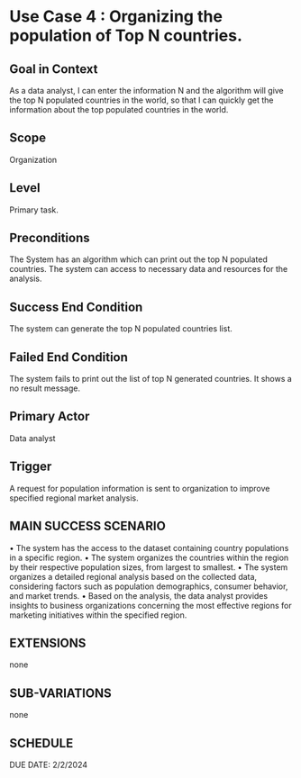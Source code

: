 # Use Case 4 : Organizing the population of Top N countries.
## Goal in Context
As a data analyst, I can enter the information N and the algorithm will give the top N populated countries in the world, so that I can quickly get the information about the top populated countries in the world.
## Scope
Organization
## Level	
Primary task.

## Preconditions

The System has an algorithm which can print out the top N populated countries.  The system can access to necessary data and resources for the analysis.


## Success End Condition
The system can generate the top N populated countries list.
## Failed End Condition
The system fails to print out the list of top N generated countries. It shows a no result message.

## Primary Actor

Data analyst


## Trigger


A request for population information is sent to organization to improve specified regional market analysis.

## MAIN SUCCESS SCENARIO

•	The system has the access to the dataset containing country populations in a specific region.
•	The system organizes the countries within the region by their respective population sizes, from largest to smallest.
•	The system organizes a detailed regional analysis based on the collected data, considering factors such as population demographics, consumer behavior, and market trends.
•	Based on the analysis, the data analyst provides insights to business organizations concerning the most effective regions for marketing initiatives within the specified region.

## EXTENSIONS
none
## SUB-VARIATIONS
none

## SCHEDULE
DUE DATE: 2/2/2024

